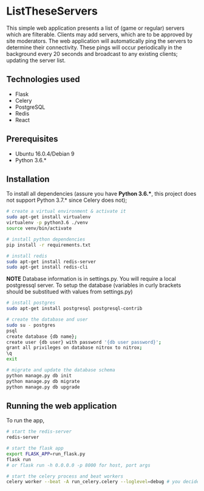 # ListTheseServers
This simple web application presents a list of (game or regular) servers which are filterable. Clients may add servers, which are to be approved by site moderators. The web application will automatically ping the servers to determine their connectivity. These pings will occur periodically in the background every 20 seconds and broadcast to any existing clients; updating the server list.



## Technologies used

* Flask
* Celery
* PostgreSQL
* Redis
* React

## Prerequisites

* Ubuntu 16.0.4/Debian 9
* Python 3.6.*

## Installation

To install all dependencies (assure you have **Python 3.6.\***, this project does not support Python 3.7.* since Celery does not);
```bash
# create a virtual environment & activate it
sudo apt-get install virtualenv
virtualenv -p python3.6 ./venv
source venv/bin/activate

# install python dependencies
pip install -r requirements.txt

# install redis
sudo apt-get install redis-server
sudo apt-get install redis-cli
```

**NOTE** Database information is in settings.py. You will require a local postgressql server.
To setup the database (variables in curly brackets should be substitued with values from settings.py)
```bash
# install postgres
sudo apt-get install postgresql postgresql-contrib

# create the database and user
sudo su - postgres
psql
create database {db name};
create user {db user} with password '{db user password}';
grant all privileges on database nitrox to nitrox;
\q
exit

# migrate and update the database schema
python manage.py db init
python manage.py db migrate
python manage.py db upgrade

```


## Running the web application

To run the app,
```bash
# start the redis-server
redis-server

# start the flask app
export FLASK_APP=run_flask.py
flask run
# or flask run -h 0.0.0.0 -p 8000 for host, port args

# start the celery process and beat workers
celery worker --beat -A run_celery.celery --loglevel=debug # you decide log level
```
